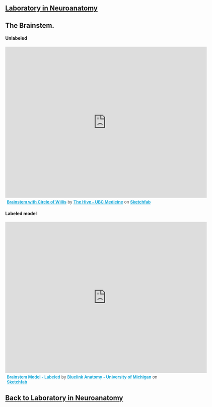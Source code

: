 ## [Laboratory in Neuroanatomy](https://francopestilli.github.io/neuroanat-class/)

## The Brainstem.
#### Unlabeled

<div class="sketchfab-embed-wrapper">
    <iframe title="Brainstem with Circle of Willis" frameborder="0" allowfullscreen mozallowfullscreen="true" webkitallowfullscreen="true" allow="fullscreen; autoplay; vr" xr-spatial-tracking execution-while-out-of-viewport execution-while-not-rendered web-share width="640" height="480" src="https://sketchfab.com/models/6ae262548bfd459cbfd1ec1e137a1bd6/embed">
    </iframe>
   <p style="font-size: 13px; font-weight: normal; margin: 5px; color: #4A4A4A;">
        <a href="https://sketchfab.com/3d-models/brainstem-with-circle-of-willis-6ae262548bfd459cbfd1ec1e137a1bd6?utm_medium=embed&utm_campaign=share-popup&utm_content=6ae262548bfd459cbfd1ec1e137a1bd6" target="_blank" style="font-weight: bold; color: #1CAAD9;">Brainstem with Circle of Willis</a>
        by <a href="https://sketchfab.com/ubcmedvid?utm_medium=embed&utm_campaign=share-popup&utm_content=6ae262548bfd459cbfd1ec1e137a1bd6" target="_blank" style="font-weight: bold; color: #1CAAD9;">The Hive - UBC Medicine</a>
        on <a href="https://sketchfab.com?utm_medium=embed&utm_campaign=share-popup&utm_content=6ae262548bfd459cbfd1ec1e137a1bd6" target="_blank" style="font-weight: bold; color: #1CAAD9;">Sketchfab</a>
    </p>
</div>

#### Labeled model
<div class="sketchfab-embed-wrapper">
    <iframe title="Brainstem Model - Labeled" frameborder="0" allowfullscreen mozallowfullscreen="true" webkitallowfullscreen="true" allow="fullscreen; autoplay; vr" xr-spatial-tracking execution-while-out-of-viewport execution-while-not-rendered web-share width="640" height="480" src="https://sketchfab.com/models/8dc22c89ef65488e8d0f24b369ba0104/embed">
    </iframe>
   <p style="font-size: 13px; font-weight: normal; margin: 5px; color: #4A4A4A;">
        <a href="https://sketchfab.com/3d-models/brainstem-model-labeled-8dc22c89ef65488e8d0f24b369ba0104?utm_medium=embed&utm_campaign=share-popup&utm_content=8dc22c89ef65488e8d0f24b369ba0104" target="_blank" style="font-weight: bold; color: #1CAAD9;">Brainstem Model - Labeled</a>
        by <a href="https://sketchfab.com/bluelinkanatomy?utm_medium=embed&utm_campaign=share-popup&utm_content=8dc22c89ef65488e8d0f24b369ba0104" target="_blank" style="font-weight: bold; color: #1CAAD9;">Bluelink Anatomy - University of Michigan</a>
        on <a href="https://sketchfab.com?utm_medium=embed&utm_campaign=share-popup&utm_content=8dc22c89ef65488e8d0f24b369ba0104" target="_blank" style="font-weight: bold; color: #1CAAD9;">Sketchfab</a>
    </p>
</div>

## [Back to Laboratory in Neuroanatomy](https://francopestilli.github.io/neuroanat-class/)
